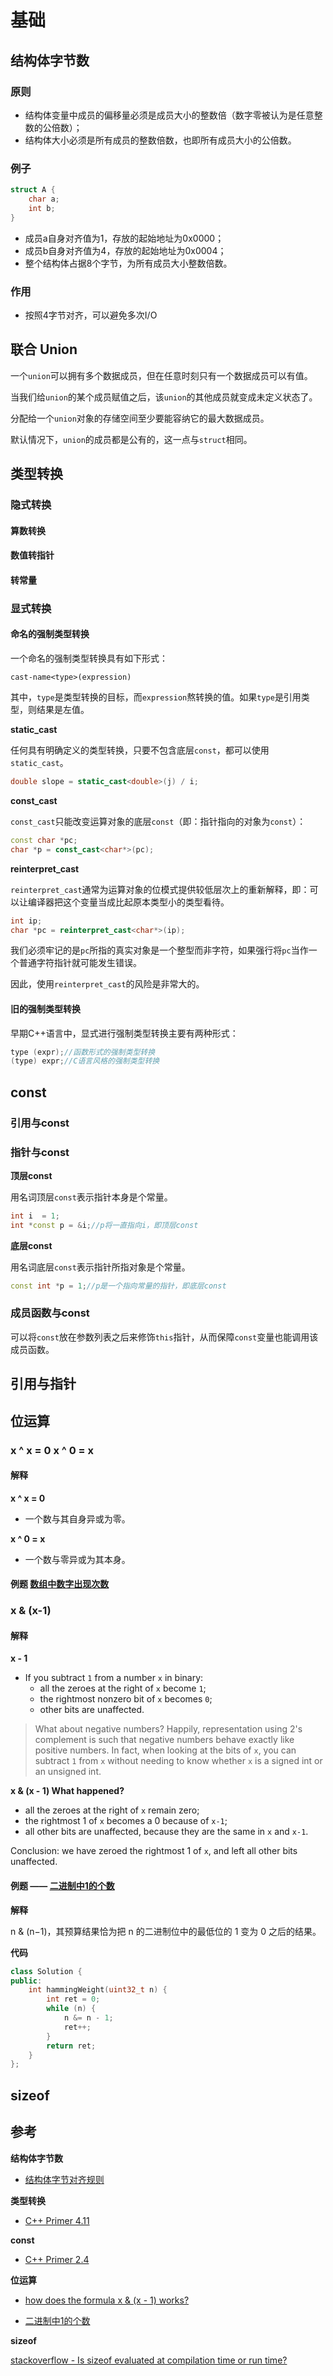 # 基础

## 结构体字节数

### 原则

+ 结构体变量中成员的偏移量必须是成员大小的整数倍（数字零被认为是任意整数的公倍数）；
+ 结构体大小必须是所有成员的整数倍数，也即所有成员大小的公倍数。

### 例子

``` c++
struct A {
	char a;
    int b;
}
```

+ 成员a自身对齐值为1，存放的起始地址为0x0000；
+ 成员b自身对齐值为4，存放的起始地址为0x0004；
+ 整个结构体占据8个字节，为所有成员大小整数倍数。

### 作用

+ 按照4字节对齐，可以避免多次I/O

## 联合 Union

一个`union`可以拥有多个数据成员，但在任意时刻只有一个数据成员可以有值。

当我们给`union`的某个成员赋值之后，该`union`的其他成员就变成未定义状态了。

分配给一个`union`对象的存储空间至少要能容纳它的最大数据成员。

默认情况下，`union`的成员都是公有的，这一点与`struct`相同。

## 类型转换

### 隐式转换

#### 算数转换

#### 数值转指针

#### 转常量

### 显式转换

#### 命名的强制类型转换

一个命名的强制类型转换具有如下形式：

`cast-name<type>(expression)`

其中，`type`是类型转换的目标，而`expression`熬转换的值。如果`type`是引用类型，则结果是左值。

**static_cast**

任何具有明确定义的类型转换，只要不包含底层`const`，都可以使用`static_cast`。

``` c++
double slope = static_cast<double>(j) / i;
```

**const_cast**

`const_cast`只能改变运算对象的底层`const`（即：指针指向的对象为`const`）：

``` c++
const char *pc;
char *p = const_cast<char*>(pc);
```

**reinterpret_cast**

`reinterpret_cast`通常为运算对象的位模式提供较低层次上的重新解释，即：可以让编译器把这个变量当成比起原本类型小的类型看待。

``` c++
int ip;
char *pc = reinterpret_cast<char*>(ip);
```

我们必须牢记的是`pc`所指的真实对象是一个整型而非字符，如果强行将`pc`当作一个普通字符指针就可能发生错误。

因此，使用`reinterpret_cast`的风险是非常大的。

#### 旧的强制类型转换

早期C++语言中，显式进行强制类型转换主要有两种形式：

``` c++
type (expr);//函数形式的强制类型转换
(type) expr;//C语言风格的强制类型转换
```

## const

### 引用与const

### 指针与const

**顶层const**

用名词顶层`const`表示指针本身是个常量。

``` c++
int i  = 1;
int *const p = &i;//p将一直指向i，即顶层const
```

**底层const**

用名词底层`const`表示指针所指对象是个常量。

``` c++
const int *p = 1;//p是一个指向常量的指针，即底层const
```

### 成员函数与const

可以将`const`放在参数列表之后来修饰`this`指针，从而保障`const`变量也能调用该成员函数。

## 引用与指针



## 位运算

### x ^ x = 0 x ^ 0 = x

#### 解释

**x ^ x = 0**

+ 一个数与其自身异或为零。

**x ^ 0 = x**

+ 一个数与零异或为其本身。

#### 例题 [数组中数字出现次数](https://leetcode-cn.com/problems/shu-zu-zhong-shu-zi-chu-xian-de-ci-shu-lcof/)

### x & (x-1)

#### 解释

**x - 1**

+ If you subtract `1` from a number `x` in binary:
  - all the zeroes at the right of `x` become `1`;
  - the rightmost nonzero bit of `x` becomes `0`;
  - other bits are unaffected.

> What about negative numbers? Happily, representation using 2's complement is such that negative numbers behave exactly like positive numbers. In fact, when looking at the bits of `x`, you can subtract `1` from `x` without needing to know whether `x` is a signed int or an unsigned int.

**x & (x - 1) What happened?**

- all the zeroes at the right of `x` remain zero;
- the rightmost 1 of `x` becomes a 0 because of `x-1`;
- all other bits are unaffected, because they are the same in `x` and `x-1`.

Conclusion: we have zeroed the rightmost 1 of `x`, and left all other bits unaffected.

#### 例题 —— [二进制中1的个数](https://leetcode-cn.com/problems/er-jin-zhi-zhong-1de-ge-shu-lcof/)

**解释**

n & (n−1)，其预算结果恰为把 n 的二进制位中的最低位的 1 变为 0 之后的结果。

**代码**

``` c++
class Solution {
public:
    int hammingWeight(uint32_t n) {
        int ret = 0;
        while (n) {
            n &= n - 1;
            ret++;
        }
        return ret;
    }
};
```

## sizeof



## 参考

**结构体字节数**

+ [结构体字节对齐规则](https://www.cnblogs.com/heart-flying/p/9556401.html)

**类型转换**

+ [C++ Primer 4.11]()

**const**

+ [C++ Primer 2.4]()

**位运算**

+ [how does the formula x & (x - 1) works?](https://stackoverflow.com/questions/64605039/how-does-the-formula-x-x-1-works)

+ [二进制中1的个数](https://leetcode-cn.com/problems/er-jin-zhi-zhong-1de-ge-shu-lcof/)

**sizeof**

[stackoverflow - Is sizeof evaluated at compilation time or run time?](https://stackoverflow.com/questions/2615203/is-sizeof-in-c-evaluated-at-compilation-time-or-run-time)